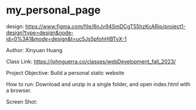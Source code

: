 # my_personal_page

design: https://www.figma.com/file/6nJv94SmDCgT55hzKcARjp/project1-design?type=design&node-id=0%3A1&mode=design&t=uc5Js5pfohHIBTvX-1

Author: Xinyuan Huang

Class Link: https://johnguerra.co/classes/webDevelopment_fall_2023/

Project Objective: Build a personal static website

How to run: Download and unzip in a single folder, and open index.html with a browser. 

Screen Shot: